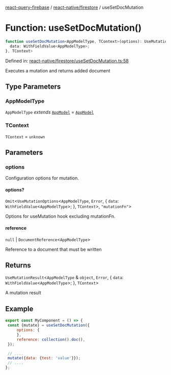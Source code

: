 [react-query-firebase](../../../modules.md) / [react-native/firestore](../index.md) / useSetDocMutation

# Function: useSetDocMutation()

```ts
function useSetDocMutation<AppModelType, TContext>(options): UseMutationResult<AppModelType & object, Error, {
  data: WithFieldValue<AppModelType>;
}, TContext>
```

Defined in: [react-native/firestore/useSetDocMutation.ts:58](https://github.com/vpishuk/react-query-firebase/blob/47ed1ecd8b83d68dd4237e8eb73f6aa6dea2c1fa/react-native/firestore/useSetDocMutation.ts#L58)

Executes a mutation and returns added document

## Type Parameters

### AppModelType

`AppModelType` *extends* [`AppModel`](../../../types/type-aliases/AppModel.md) = [`AppModel`](../../../types/type-aliases/AppModel.md)

### TContext

`TContext` = `unknown`

## Parameters

### options

Configuration options for mutation.

#### options?

`Omit`\<`UseMutationOptions`\<`AppModelType`, `Error`, \{
  `data`: `WithFieldValue`\<`AppModelType`\>;
 \}, `TContext`\>, `"mutationFn"`\>

Options for useMutation hook excluding mutationFn.

#### reference

`null` \| `DocumentReference`\<`AppModelType`\>

Reference to a document that must be written

## Returns

`UseMutationResult`\<`AppModelType` & `object`, `Error`, \{
  `data`: `WithFieldValue`\<`AppModelType`\>;
 \}, `TContext`\>

A mutation result

## Example

```jsx
export const MyComponent = () => {
 const {mutate} = useSetDocMutation({
     options: {
     },
     reference: collection().doc(),
 });

 // ....
 mutate({data: {test: 'value'}});
 // ....
};
```
